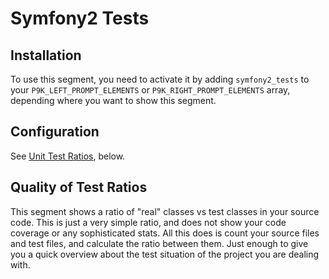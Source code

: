 # Symfony2 Tests

## Installation

To use this segment, you need to activate it by adding `symfony2_tests` to your
`P9K_LEFT_PROMPT_ELEMENTS` or `P9K_RIGHT_PROMPT_ELEMENTS` array, depending
where you want to show this segment.

## Configuration

See [Unit Test Ratios](#unit-test-ratios), below.

## Quality of Test Ratios

This segment shows a ratio of "real" classes vs test classes in your source
code. This is just a very simple ratio, and does not show your code coverage
or any sophisticated stats. All this does is count your source files and test
files, and calculate the ratio between them. Just enough to give you a quick
overview about the test situation of the project you are dealing with.
